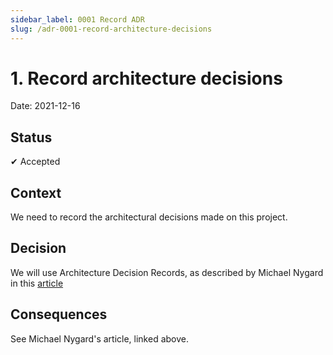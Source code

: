 ```yaml
---
sidebar_label: 0001 Record ADR
slug: /adr-0001-record-architecture-decisions
---
```


# 1. Record architecture decisions

Date: 2021-12-16

## Status

✔ Accepted

## Context

We need to record the architectural decisions made on this project.

## Decision

We will use Architecture Decision Records, as described by Michael Nygard in this [article][article]

## Consequences

See Michael Nygard's article, linked above.

[article]: http://thinkrelevance.com/blog/2011/11/15/documenting-architecture-decisions
